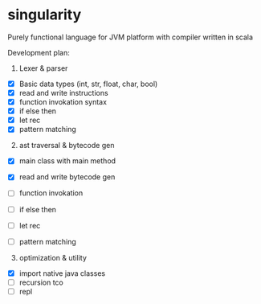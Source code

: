 # singularity
Purely functional language for JVM platform with compiler written in scala

Development plan:

1. Lexer & parser 
- [x] Basic data types (int, str, float, char, bool)
- [x] read and write instructions
- [x] function invokation syntax
- [x] if else then
- [x] let rec 
- [x] pattern matching

2. ast traversal & bytecode gen
- [x] main class with main method 
- [x] read and write bytecode gen
- [ ] function invokation
- [ ] if else then
- [ ] let rec
- [ ] pattern matching


3. optimization & utility
- [x] import native java classes
- [ ] recursion tco
- [ ] repl 
